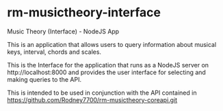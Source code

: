 # rm-musictheory-interface
Music Theory (Interface) - NodeJS App

This is an application that allows users to query information about musical keys, interval, chords and scales.

This is the Interface for the application that runs as a NodeJS server on http://localhost:8000 and provides the user interface for selecting and making queries to the API.
   
This is intended to be used in conjunction with the API contained in https://github.com/Rodney7700/rm-musictheory-coreapi.git
